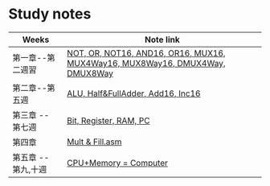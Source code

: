 # Study notes
| Weeks                       | Note link                                              |
|-----------------------------|--------------------------------------------------------|
| 第一章--第二週習               | [NOT, OR, NOT16, AND16, OR16, MUX16, MUX4Way16, MUX8Way16, DMUX4Way, DMUX8Way](https://github.com/nicoakuang/co112a/blob/master/01/readme.md) |
| 第二章--第五週               | [ALU, Half&FullAdder, Add16, Inc16](https://github.com/nicoakuang/co112a/tree/master/02#readme)                   |
| 第三章 -- 第七週             | [Bit, Register, RAM, PC](https://github.com/nicoakuang/co112a/blob/master/03/readme.md) |
| 第四章                       | [Mult & Fill.asm](https://github.com/nicoakuang/co112a/blob/master/04/readme.md)    |
| 第五章 -- 第九,十週          | [CPU+Memory = Computer](https://github.com/nicoakuang/co112a/tree/master/05)       |
